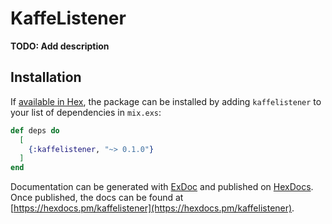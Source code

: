 # KaffeListener

**TODO: Add description**

## Installation

If [available in Hex](https://hex.pm/docs/publish), the package can be installed
by adding `kaffelistener` to your list of dependencies in `mix.exs`:

```elixir
def deps do
  [
    {:kaffelistener, "~> 0.1.0"}
  ]
end
```

Documentation can be generated with [ExDoc](https://github.com/elixir-lang/ex_doc)
and published on [HexDocs](https://hexdocs.pm). Once published, the docs can
be found at [https://hexdocs.pm/kaffelistener](https://hexdocs.pm/kaffelistener).

